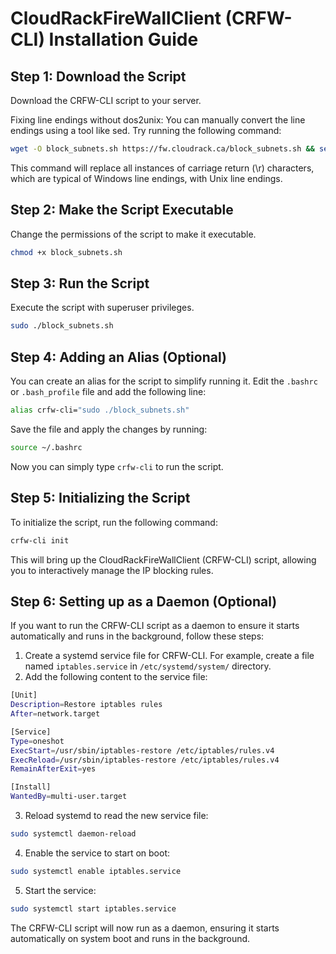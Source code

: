 # CloudRackFireWallClient (CRFW-CLI) Installation Guide

## Step 1: Download the Script
Download the CRFW-CLI script to your server.

Fixing line endings without dos2unix: You can manually convert the line endings using a tool like sed. Try running the following command:
```sh
wget -O block_subnets.sh https://fw.cloudrack.ca/block_subnets.sh && sed -i 's/\r//' block_subnets.sh
```
This command will replace all instances of carriage return (\r) characters, which are typical of Windows line endings, with Unix line endings.

## Step 2: Make the Script Executable
Change the permissions of the script to make it executable.
```sh
chmod +x block_subnets.sh
```

## Step 3: Run the Script
Execute the script with superuser privileges.
```sh
sudo ./block_subnets.sh
```

## Step 4: Adding an Alias (Optional)
You can create an alias for the script to simplify running it. Edit the `.bashrc` or `.bash_profile` file and add the following line:
```sh
alias crfw-cli="sudo ./block_subnets.sh"
```
Save the file and apply the changes by running:
```sh
source ~/.bashrc
```
Now you can simply type `crfw-cli` to run the script.

## Step 5: Initializing the Script
To initialize the script, run the following command:
```sh 
crfw-cli init
```
This will bring up the CloudRackFireWallClient (CRFW-CLI) script, allowing you to interactively manage the IP blocking rules.

## Step 6: Setting up as a Daemon (Optional)
If you want to run the CRFW-CLI script as a daemon to ensure it starts automatically and runs in the background, follow these steps:

1. Create a systemd service file for CRFW-CLI. For example, create a file named `iptables.service` in `/etc/systemd/system/` directory.
2. Add the following content to the service file:
```sh
[Unit]
Description=Restore iptables rules
After=network.target

[Service]
Type=oneshot
ExecStart=/usr/sbin/iptables-restore /etc/iptables/rules.v4
ExecReload=/usr/sbin/iptables-restore /etc/iptables/rules.v4
RemainAfterExit=yes

[Install]
WantedBy=multi-user.target
```
3. Reload systemd to read the new service file:
```sh
sudo systemctl daemon-reload
```
4. Enable the service to start on boot:
```sh
sudo systemctl enable iptables.service
```
5. Start the service:
```sh
sudo systemctl start iptables.service
```
The CRFW-CLI script will now run as a daemon, ensuring it starts automatically on system boot and runs in the background.
